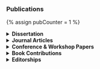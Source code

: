 ### Publications

{% assign pubCounter = 1 %}
<details>
<summary style="cursor:pointer;"><b style="cursor:pointer;">Dissertation</b></summary>

<ol start="{{ pubCounter }}">
{% assign pubCounter = pubCounter | plus:1 %}
<li> Jacob Krüger. <a href="assets/papers/diss.pdf" target="_blank" rel="me noopener noreferrer"><b>Understanding the Re-Engineering of Variant-Rich Systems: An Empirical Work on Economics, Knowledge, Traceability, and Practices.</b></a> Otto-von-Guericke University Magdeburg, 2021. doi: 10.25673/39349 <a href="assets/papers/diss.pdf" target="_blank" rel="me noopener noreferrer"><img src="logos/pdf.png" height="12px" style="margin-inline-start: 0.75em" alt="pdf"/></a></li>
</ol>
</details>


<details>
<summary style="cursor:pointer;"><b style="cursor:pointer;">Journal Articles</b></summary>

{% assign prev_year = "" %}
{% for pub in site.data.bib.journals %}
{% capture this_year %}{{ pub.year }}{% endcapture %}
{% if prev_year != this_year %}
{% if prev_year != "" %}
</ol>
{% endif %}
{% assign prev_year = this_year %}
<b>{{ this_year }}</b>
<ol start="{{ pubCounter }}">
{% endif %}
  
<li style="margin: 5px;">{{ pub.author }}: <a href="assets/papers/{{ pub.id }}.pdf" target="_blank" rel="me noopener noreferrer"><b>{{ pub.title }}</b></a> {{ pub.journal }}, {{ pub.pages }}, {{ pub.year }}. doi: {{ pub.doi }} <a href="assets/papers/{{ pub.id }}.pdf" target="_blank" rel="me noopener noreferrer"><img src="logos/pdf.png" height="12px" style="margin-inline-start: 0.75em" alt="pdf"/></a></li>
{% assign pubCounter = pubCounter | plus:1 %}
{% endfor %}
</ol>
</details>


<details>
<summary style="cursor:pointer;"><b style="cursor:pointer;">Conference & Workshop Papers</b></summary>

{% assign prev_year = "" %}
{% for pub in site.data.bib.proceedings %}
{% capture this_year %}{{ pub.year }}{% endcapture %}
{% if prev_year != this_year %}
{% if prev_year != "" %}
</ol>
{% endif %}
{% assign prev_year = this_year %}
<b>{{ this_year }}</b>
<ol start="{{ pubCounter }}">
{% endif %}
  
<li style="margin: 5px;">{{ pub.author }}: <a href="assets/papers/{{ pub.id }}.pdf" target="_blank" rel="me noopener noreferrer"><b>{{ pub.title }}</b></a> {{ pub.booktitle }}, {{ pub.publisher }}, {{ pub.year }}. doi: {{ pub.doi }} <a href="assets/papers/{{ pub.id }}.pdf" target="_blank" rel="me noopener noreferrer"><img src="logos/pdf.png" height="12px" style="margin-inline-start: 0.75em" alt="pdf"/></a></li>
{% assign pubCounter = pubCounter | plus:1 %}
{% endfor %}
</ol>
</details>


<details>
<summary style="cursor:pointer;"><b style="cursor:pointer;">Book Contributions</b></summary>

{% assign prev_year = "" %}
{% for pub in site.data.bib.books %}
{% capture this_year %}{{ pub.year }}{% endcapture %}
{% if prev_year != this_year %}
{% if prev_year != "" %}
</ol>
{% endif %}
{% assign prev_year = this_year %}
<b>{{ this_year }}</b>
<ol start="{{ pubCounter }}">
{% endif %}
  
<li style="margin: 5px;">{{ pub.author }}: <a href="assets/papers/{{ pub.id }}.pdf" target="_blank" rel="me noopener noreferrer"><b>{{ pub.title }}</b></a> {% if pub.book != "" %}In: {{ pub.book }}, {% endif %}{{ pub.publisher }}, {{ pub.year }}. doi: {{ pub.doi }} <a href="assets/papers/{{ pub.id }}.pdf" target="_blank" rel="me noopener noreferrer"><img src="logos/pdf.png" height="12px" style="margin-inline-start: 0.75em" alt="pdf"/></a></li>
{% assign pubCounter = pubCounter | plus:1 %}
{% endfor %}
</ol>
</details>


<details>
<summary style="cursor:pointer;"><b style="cursor:pointer;">Editorships</b></summary>

{% assign prev_year = "" %}
{% for pub in site.data.bib.editorials %}
{% capture this_year %}{{ pub.year }}{% endcapture %}
{% if prev_year != this_year %}
{% if prev_year != "" %}
</ol>
{% endif %}
{% assign prev_year = this_year %}
<b>{{ this_year }}</b>
<ol start="{{ pubCounter }}">
{% endif %}
  
<li style="margin: 5px;">{{ pub.editors }}: <a href="https://doi.org/{{ pub.doi }}" target="_blank" rel="me noopener noreferrer"><b>{{ pub.title }}</b></a> {{ pub.publisher }}, {{ pub.year }}. doi: {{ pub.doi }}</li>
{% assign pubCounter = pubCounter | plus:1 %}
{% endfor %}
</ol>
</details>
